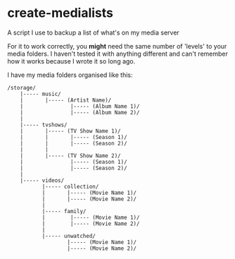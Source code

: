 # create-medialists
A script I use to backup a list of what's on my media server

For it to work correctly, you **might** need the same number of 'levels' to your media folders. I haven't tested it with anything different and can't remember how it works because I wrote it so long ago.

I have my media folders organised like this:

```
/storage/
    |----- music/
    |       |----- (Artist Name)/
    |               |----- (Album Name 1)/
    |               |----- (Album Name 2)/
    |
    |----- tvshows/
    |       |----- (TV Show Name 1)/
    |       |       |----- (Season 1)/
    |       |       |----- (Season 2)/
    |       |     
    |       |----- (TV Show Name 2)/
    |               |----- (Season 1)/
    |               |----- (Season 2)/
    |
    |----- videos/
           |----- collection/
           |       |----- (Movie Name 1)/
           |       |----- (Movie Name 2)/
           | 
           |----- family/
           |        |----- (Movie Name 1)/
           |        |----- (Movie Name 2)/
           |
           |----- unwatched/
                   |----- (Movie Name 1)/
                   |----- (Movie Name 2)/
```
